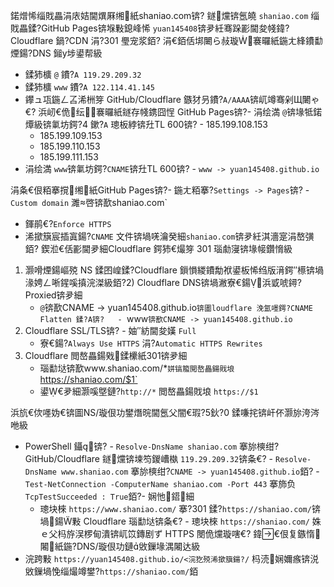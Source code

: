 ﻿鍩熷悕缁戝畾涓庡姞閫熼厤缃紙shaniao.com锛?
鐩爣锛氬皢 `shaniao.com` 缁戝畾鍒?GitHub Pages锛堢敤鎴峰悕 `yuan145408`锛夛紝骞跺彲閫夋帴鍏?Cloudflare 鍋?CDN 涓?301 璺宠浆銆?
涓€銆佸垹闄ら敊璇褰曪紙鍦ㄤ綘鐨勫煙鍚?DNS 鎺у埗鍙帮級
- 鍒犻櫎 `@` 鐨?`A 119.29.209.32`
- 鍒犻櫎 `www` 鐨?`A 122.114.41.145`
- 鑻ュ瓨鍦ㄥ叾浠栦笌 GitHub/Cloudflare 鏃犲叧鐨?`A/AAAA`锛屼竴骞剁Щ闄ゃ€?
浜屻€佹纭褰曪紙鐩存帴鎸囧悜 GitHub Pages锛?- 涓绘満 `@`锛堟牴鍩燂級锛氭坊鍔?4 鏉?`A` 璁板綍锛圱TL 600锛?  - 185.199.108.153
  - 185.199.109.153
  - 185.199.110.153
  - 185.199.111.153
- 涓绘満 `www`锛氭坊鍔?`CNAME`锛圱TL 600锛?  - `www -> yuan145408.github.io`

涓夈€佷粨搴撹缃紙GitHub Pages锛?- 鍦ㄤ粨搴?`Settings -> Pages`锛?  - `Custom domain` 濉啓锛歚shaniao.com`
  - 鍕鹃€?`Enforce HTTPS`
- 浠撳簱宸插寘鍚?`CNAME` 文件锛堝唴瀹癸細`shaniao.com`锛夛紝淇濇寔涓嶅彉銆?
鍥涖€佸彲閫夛細Cloudflare 鍔犻€熶笌 301 瑙勮寖锛堟帹鑽愶級
1) 灏嗗煙鍚嶇殑 NS 鍒囨崲鍒?Cloudflare 鎻愪緵鐨勪袱鍙板悕绉版湇鍔″櫒锛堝湪娉ㄥ唽鍟嗘搷浣滐級銆?2) Cloudflare DNS锛堝潎寮€鍚浜戜唬鐞?Proxied锛夛細
   - `@`锛歚CNAME -> yuan145408.github.io`锛圕loudflare 浼氳嚜鍔?CNAME Flatten 鍒?A锛?   - `www`锛歚CNAME -> yuan145408.github.io`
3) Cloudflare SSL/TLS锛?   - 妯″紡閫夋嫨 `Full`
   - 寮€鍚?`Always Use HTTPS` 涓?`Automatic HTTPS Rewrites`
4) Cloudflare 閲嶅畾鍚戣鍒欙紙301锛夛細
   - 瑙勫垯锛歚www.shaniao.com/*` 姘镐箙閲嶅畾鍚戝埌 `https://shaniao.com/$1`
   - 鍙€夛細灏嗘墍鏈?`http://*` 閲嶅畾鍚戝埌 `https://$1`

浜斻€佽嚜妫€锛圖NS/璇佷功鐢熸晥閫氬父闇€瑕?5鈥?0 鍒嗛挓锛屽伓灏旀洿涔咃級
- PowerShell 鑷锛?  - `Resolve-DnsName shaniao.com` 搴旀樉绀?GitHub/Cloudflare 鐩爣锛堜笉鍐嶆槸 `119.29.209.32`锛夈€?  - `Resolve-DnsName www.shaniao.com` 搴旀樉绀?`CNAME -> yuan145408.github.io`銆?  - `Test-NetConnection -ComputerName shaniao.com -Port 443` 搴斾负 `TcpTestSucceeded : True`銆?- 娴忚鍣細
  - 璁块棶 `https://www.shaniao.com/` 搴?301 鍒?`https://shaniao.com/`锛堝鍚敤 Cloudflare 瑙勫垯锛夈€?  - 璁块棶 `https://shaniao.com/` 姝ｅ父杩斿洖椤甸潰锛屼笖鏄剧ず HTTPS 閿佹爣璇嗐€?
鍏€佷复鏃惰闂紙鍦?DNS/璇佷功鏈敓鏁堟湡闂达級
- 浣跨敤 `https://yuan145408.github.io/<浣犵殑浠撳簱鍚?/` 杩涜娴嬭瘯锛涚敓鏁堝悗缁熶竴鐢?`https://shaniao.com/`銆


